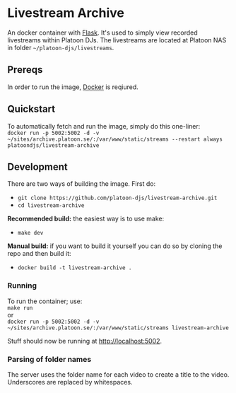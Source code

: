 # Livestream Archive
An docker container with [Flask](http://flask.pocoo.org/). It's used to simply  view recorded livestreams within Platoon DJs. The livestreams are located at Platoon NAS in folder `~/platoon-djs/livestreams`.
## Prereqs
In order to run the image, [Docker](https://www.docker.com/) is reqiured.
## Quickstart
To automatically fetch and run the image, simply do this one-liner:   
```docker run -p 5002:5002 -d -v ~/sites/archive.platoon.se/:/var/www/static/streams --restart always platoondjs/livestream-archive```
## Development
There are two ways of building the image. First do:
* `git clone https://github.com/platoon-djs/livestream-archive.git`
* `cd livestream-archive`   

**Recommended build:** the easiest way is to use make:   
* ```make dev```

**Manual build:** if you want to build it yourself you can do so by cloning the repo and then build it:
* `docker build -t livestream-archive .`

### Running
To run the container; use:   
`make run`    
or     
```docker run -p 5002:5002 -d -v ~/sites/archive.platoon.se/:/var/www/static/streams livestream-archive```

Stuff should now be running at [http://localhost:5002](http://localhost:5002). 

### Parsing of folder names
The server uses the folder name for each video to create a title to the video. Underscores are replaced by whitespaces.
